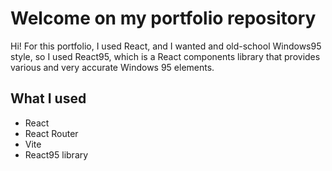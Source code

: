 # Welcome on my portfolio repository

Hi! For this portfolio, I used React, and I wanted and old-school Windows95 style, so I used React95, which is a React components library that provides various and very accurate Windows 95 elements.

## What I used

- React
- React Router
- Vite
- React95 library
